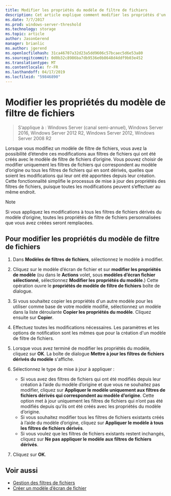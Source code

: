 ```yaml
---
title: Modifier les propriétés du modèle de filtre de fichiers
description: Cet article explique comment modifier les propriétés d'un modèle de filtre de fichiers
ms.date: 7/7/2017
ms.prod: windows-server-threshold
ms.technology: storage
ms.topic: article
author: JasonGerend
manager: brianlic
ms.author: jgerend
ms.openlocfilehash: 31ca46707a32d23a5dd9606c57bcaec5d6e53a80
ms.sourcegitcommit: 0d0b32c8986ba7db9536e0b8648d4ddf9b03e452
ms.translationtype: MT
ms.contentlocale: fr-FR
ms.lasthandoff: 04/17/2019
ms.locfileid: "59846890"
---
```

# <a name="edit-file-screen-template-properties"></a>Modifier les propriétés du modèle de filtre de fichiers

> S’applique à : Windows Server (canal semi-annuel), Windows Server 2016, Windows Server 2012 R2, Windows Server 2012, Windows Server 2008 R2

Lorsque vous modifiez un modèle de filtre de fichiers, vous avez la possibilité d’étendre ces modifications aux filtres de fichiers qui ont été créés avec le modèle de filtre de fichiers d’origine. Vous pouvez choisir de modifier uniquement les filtres de fichiers qui correspondent au modèle d’origine ou tous les filtres de fichiers qui en sont dérivés, quelles que soient les modifications qui leur ont été apportées depuis leur création. Cette fonctionnalité simplifie le processus de mise à jour des propriétés des filtres de fichiers, puisque toutes les modifications peuvent s’effectuer au même endroit.

> [!Note]
> Si vous appliquez les modifications à tous les filtres de fichiers dérivés du modèle d’origine, toutes les propriétés de filtre de fichiers personnalisées que vous avez créées seront remplacées.

## <a name="to-edit-file-screen-template-properties"></a>Pour modifier les propriétés du modèle de filtre de fichiers

1.  Dans **Modèles de filtres de fichiers**, sélectionnez le modèle à modifier.

2.  Cliquez sur le modèle d’écran de fichier et sur **modifier les propriétés de modèle** (ou dans le **Actions** volet, sous **modèles d’écran fichier sélectionné**, sélectionnez  **Modifier les propriétés du modèle**.) Cette opération ouvre le **propriétés de modèle de filtre de fichiers** boîte de dialogue.

3.  Si vous souhaitez copier les propriétés d'un autre modèle pour les utiliser comme base de votre modèle modifié, sélectionnez un modèle dans la liste déroulante **Copier les propriétés du modèle**. Cliquez ensuite sur **Copier**.

4.  Effectuez toutes les modifications nécessaires. Les paramètres et les options de notification sont les mêmes que pour la création d'un modèle de filtre de fichiers.

5.  Lorsque vous avez terminé de modifier les propriétés du modèle, cliquez sur **OK**. La boîte de dialogue **Mettre à jour les filtres de fichiers dérivés du modèle** s'affiche.

6.  Sélectionnez le type de mise à jour à appliquer :

    -   Si vous avez des filtres de fichiers qui ont été modifiés depuis leur création à l’aide du modèle d’origine et que vous ne souhaitez pas modifier, cliquez sur **Appliquer le modèle uniquement aux filtres de fichiers dérivés qui correspondent au modèle d’origine**. Cette option met à jour uniquement les filtres de fichiers qui n’ont pas été modifiés depuis qu'ils ont été créés avec les propriétés du modèle d’origine.
    -   Si vous souhaitez modifier tous les filtres de fichiers existants créés à l’aide du modèle d’origine, cliquez sur **Appliquer le modèle à tous les filtres de fichiers dérivés**.
    -   Si vous voulez que les filtres de fichiers existants restent inchangés, cliquez sur **Ne pas appliquer le modèle aux filtres de fichiers dérivés**.

7.  Cliquez sur **OK**.

## <a name="see-also"></a>Voir aussi

-   [Gestion des filtres de fichiers](file-screening-management.md)
-   [Créer un modèle d’écran de fichier](create-file-screen-template.md)



